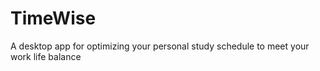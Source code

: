 # TimeWise
A desktop app for optimizing your personal study schedule to meet your work life balance
